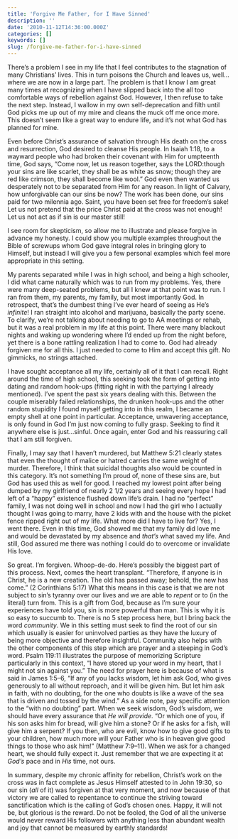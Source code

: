 ```yaml
---
title: 'Forgive Me Father, for I Have Sinned'
description: ''
date: '2010-11-12T14:36:00.000Z'
categories: []
keywords: []
slug: /forgive-me-father-for-i-have-sinned
---
```


There’s a problem I see in my life that I feel contributes to the stagnation of many Christians’ lives. This in turn poisons the Church and leaves us, well…where we are now in a large part. The problem is that I know I am great many times at recognizing when I have slipped back into the all too comfortable ways of rebellion against God. However, I then refuse to take the next step. Instead, I wallow in my own self-deprecation and filth until God picks me up out of my mire and cleans the muck off me once more. This doesn’t seem like a great way to endure life, and it’s not what God has planned for mine.

Even before Christ’s assurance of salvation through His death on the cross and resurrection, God desired to cleanse His people. In Isaiah 1:18, to a wayward people who had broken their covenant with Him for umpteenth time, God says, “Come now, let us reason together, says the LORD:though your sins are like scarlet, they shall be as white as snow; though they are red like crimson, they shall become like wool.” God even then wanted us desperately not to be separated from Him for any reason. In light of Calvary, how unforgivable can our sins be now? The work has been done, our sins paid for two milennia ago. Saint, you have been set free for freedom’s sake! Let us not pretend that the price Christ paid at the cross was not enough! Let us not act as if sin is our master still!

I see room for skepticism, so allow me to illustrate and please forgive in advance my honesty. I could show you multiple examples throughout the Bible of screwups whom God gave integral roles in bringing glory to Himself, but instead I will give you a few personal examples which feel more appropriate in this setting.

My parents separated while I was in high school, and being a high schooler, I did what came naturally which was to run from my problems. Yes, there were many deep-seated problems, but all I knew at that point was to run. I ran from them, my parents, my family, but most importantly God. In retrospect, that’s the dumbest thing I’ve ever heard of seeing as He’s _infinite_! I ran straight into alcohol and marijuana, basically the party scene. To clarify, we’re not talking about needing to go to AA meetings or rehab, but it was a real problem in my life at this point. There were many blackout nights and waking up wondering where I’d ended up from the night before, yet there is a bone rattling realization I had to come to. God had already forgiven me for all this. I just needed to come to Him and accept this gift. No gimmicks, no strings attached.

I have sought acceptance all my life, certainly all of it that I can recall. Right around the time of high school, this seeking took the form of getting into dating and random hook-ups (fitting right in with the partying I already mentioned). I’ve spent the past six years dealing with this. Between the couple miserably failed relationships, the drunken hook-ups and the other random stupidity I found myself getting into in this realm, I became an empty shell at one point in particular. Acceptance, unwavering acceptance, is only found in God I’m just now coming to fully grasp. Seeking to find it anywhere else is just…sinful. Once again, enter God and his reassuring call that I am still forgiven.

Finally, I may say that I haven’t murdered, but Matthew 5:21 clearly states that even the thought of malice or hatred carries the same weight of murder. Therefore, I think that suicidal thoughts also would be counted in this category. It’s not something I’m proud of, none of these sins are, but God has used this as well for good. I reached my lowest point after being dumped by my girlfriend of nearly 2 1/2 years and seeing every hope I had left of a “happy” existence flushed down life’s drain. I had no “perfect” family, I was not doing well in school and now I had the girl who I actually thought I was going to marry, have 2 kids with and the house with the picket fence ripped right out of my life. What more did I have to live for? Yes, I went there. Even in this time, God showed me that my family did love me and would be devastated by my absence and _that’s_ what saved my life. And still, God assured me there was nothing I could do to overcome or invalidate His love.

So great. I’m forgiven. Whoop-de-do. Here’s possibly the biggest part of this process. Next, comes the heart transplant. “Therefore, if anyone is in Christ, he is a new creation. The old has passed away; behold, the new has come.” (2 Corinthians 5:17) What this means in this case is that we are not subject to sin’s tyranny over our lives and we are able to _repent_ or to (in the literal) turn from. This is a gift from God, because as I’m sure your experiences have told you, sin is more powerful than man. This is why it is so easy to succumb to. There is no 5 step process here, but I bring back the word _community_. We in this setting must seek to find the root of our sin which usually is easier for uninvolved parties as they have the luxury of being more objective and therefore insightful. Community also helps with the other components of this step which are prayer and a steeping in God’s word. Psalm 119:11 illustrates the purpose of memorizing Scripture particularly in this context, “I have stored up your word in my heart, that I might not sin against you.” The need for prayer here is because of what is said in James 1:5–6, “If any of you lacks wisdom, let him ask God, who gives generously to all without reproach, and it will be given him. But let him ask in faith, with no doubting, for the one who doubts is like a wave of the sea that is driven and tossed by the wind.” As a side note, pay specific attention to the “with no doubting” part. When we seek wisdom, God’s wisdom, we should have every assurance that _He will provide_. “Or which one of you, if his son asks him for bread, will give him a stone? Or if he asks for a fish, will give him a serpent? If you then, who are evil, know how to give good gifts to your children, how much more will your Father who is in heaven give good things to those who ask him!” (Matthew 7:9–11). When we ask for a changed heart, we should fully expect it. Just remember that we are expecting it at _God’s_ pace and in _His_ time, not ours.

In summary, despite my chronic affinity for rebellion, Christ’s work on the cross was in fact complete as Jesus Himself attested to in John 19:30, so our sin (_all_ of it) was forgiven at that very moment, and now because of that victory we are called to repentance to continue the striving toward sanctification which is the calling of God’s chosen ones. Happy, it will not be, but glorious is the reward. Do not be fooled, the God of all the universe would never reward His followers with anything less than abundant wealth and joy that cannot be measured by earthly standards!